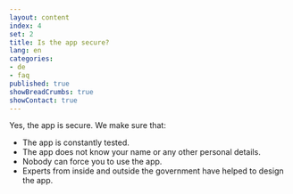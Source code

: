 ```yaml
---
layout: content
index: 4
set: 2
title: Is the app secure?
lang: en
categories:
- de
- faq
published: true
showBreadCrumbs: true
showContact: true
---
```


Yes, the app is secure. We make sure that:
-  The app is constantly tested.
-  The app does not know your name or any other personal details.
-  Nobody can force you to use the app.
-  Experts from inside and outside the government have helped to design the app.
